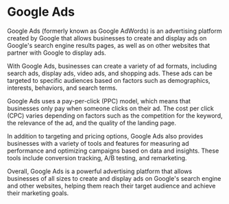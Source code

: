 # Google Ads

Google Ads (formerly known as Google AdWords) is an advertising platform created by Google that allows businesses to create and display ads on Google's search engine results pages, as well as on other websites that partner with Google to display ads.

With Google Ads, businesses can create a variety of ad formats, including search ads, display ads, video ads, and shopping ads. These ads can be targeted to specific audiences based on factors such as demographics, interests, behaviors, and search terms.

Google Ads uses a pay-per-click (PPC) model, which means that businesses only pay when someone clicks on their ad. The cost per click (CPC) varies depending on factors such as the competition for the keyword, the relevance of the ad, and the quality of the landing page.

In addition to targeting and pricing options, Google Ads also provides businesses with a variety of tools and features for measuring ad performance and optimizing campaigns based on data and insights. These tools include conversion tracking, A/B testing, and remarketing.

Overall, Google Ads is a powerful advertising platform that allows businesses of all sizes to create and display ads on Google's search engine and other websites, helping them reach their target audience and achieve their marketing goals.
